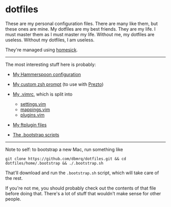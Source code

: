 # dotfiles

These are my personal configuration files. There are many like them, but these
ones are mine. My dotfiles are my best friends. They are my life. I must
master them as I must master my life. Without me, my dotfiles are useless.
Without my dotfiles, I am useless.

They're managed using
[homesick](https://github.com/technicalpickles/homesick).

---

The most interesting stuff here is probably:

- [My Hammerspoon configuration](https://github.com/dbmrq/dotfiles/tree/master/home/.hammerspoon)

- [My custom zsh prompt](https://github.com/dbmrq/dotfiles/blob/master/home/.zprezto/modules/prompt/functions/prompt_dbmrq_setup) (to use with [Prezto](https://github.com/sorin-ionescu/prezto))

- [My .vimrc](https://github.com/dbmrq/dotfiles/blob/master/home/.vimrc),
which is split into 
    * [settings.vim](https://github.com/dbmrq/dotfiles/blob/master/home/.vim/settings.vim)
    * [mappings.vim](https://github.com/dbmrq/dotfiles/blob/master/home/.vim/mappings.vim)
    * [plugins.vim](https://github.com/dbmrq/dotfiles/blob/master/home/.vim/plugins.vim)

- [My ftplugin files](https://github.com/dbmrq/dotfiles/tree/master/home/.vim/ftplugin)

- [The .bootstrap scripts](https://github.com/dbmrq/dotfiles/tree/master/home/.bootstrap)

---

Note to self: to bootstrap a new Mac, run something like

    git clone https://github.com/dbmrq/dotfiles.git && cd dotfiles/home/.bootstrap && ./.bootstrap.sh

That'll download and run the `.bootstrap.sh` script, which will take care of
the rest.

If you're not me, you should probably check out the contents of that file before
doing that. There's a lot of stuff that wouldn't make sense for other people.

